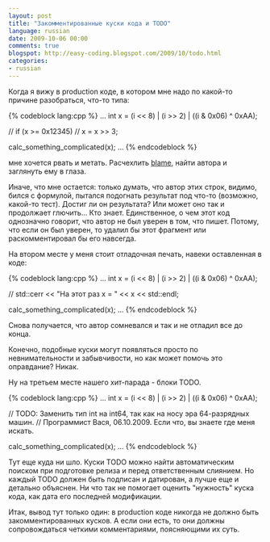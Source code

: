```yaml
---
layout: post
title: "Закомментированные куски кода и TODO"
language: russian
date: 2009-10-06 00:00
comments: true
blogspot: http://easy-coding.blogspot.com/2009/10/todo.html
categories:
- russian
---
```

Когда я вижу в production коде, в котором мне надо по какой-то причине разобраться, что-то типа:

{% codeblock lang:cpp %}
...
int x = (i << 8) | (i >> 2) | ((i & 0x06) ^ 0xAA);

// if (x >= 0x12345)
//  x = x >> 3;

calc_something_complicated(x);
...
{% endcodeblock %}

мне хочется рвать и метать. Расчехлить [blame][], найти автора и заглянуть ему в глаза.

[blame]: http://ftp.kernel.org/pub/software/scm/git/docs/git-blame.html

Иначе, что мне остается: только думать, что автор этих строк, видимо, бился с формулой, пытался подогнать результат под что-то (возможно, какой-то тест). Достиг ли он результата? Или может оно так и продолжает глючить... Кто знает. Единственное, о чем этот код однозначно говорит, что автор не был уверен в том, что пишет. Потому, что если он был уверен, то удалил бы этот фрагмент или раскомментировал бы его навсегда.

На втором месте у меня стоит отладочная печать, навеки оставленная в коде:

{% codeblock lang:cpp %}
...
int x = (i << 8) | (i >> 2) | ((i & 0x06) ^ 0xAA);

// std::cerr << "На этот раз x = " << x << std::endl;

calc_something_complicated(x);
...
{% endcodeblock %}

Снова получается, что автор сомневался и так и не отладил все до конца.

Конечно, подобные куски могут появляться просто по невнимательности и забывчивости, но как может помочь это оправдание? Никак.

Ну на третьем месте нашего хит-парада - блоки TODO.

{% codeblock lang:cpp %}
...
int x = (i << 8) | (i >> 2) | ((i & 0x06) ^ 0xAA);

// TODO: Заменить тип int на int64, так как на носу эра 64-разрядных машин.
// Программист Вася, 06.10.2009. Если что, вы знаете где меня искать.

calc_something_complicated(x);
...
{% endcodeblock %}

Тут еще куда ни шло. Куски TODO можно найти автоматическим поиском при подготовке релиза и перед ответственным слиянием. Но каждый TODO должен быть подписан и датирован, а лучше еще и детально объяснен. Ни что так не помогает оценить "нужность" куска кода, как дата его последней модификации.

Итак, вывод тут только один: в production коде никогда не должно быть закомментированных кусков. А если они есть, то они должны сопровождаться четкими комментариями, поясняющими их суть.
